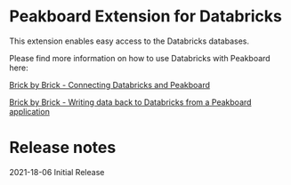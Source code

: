 # Peakboard Extension for Databricks

This extension enables easy access to the Databricks databases.

Please find more information on how to use Databricks with Peakboard here:

[Brick by Brick - Connecting Databricks and Peakboard](https://how-to-dismantle-a-peakboard-box.com/Brick-by-Brick-Connecting-Databricks-and-Peakboard.html)

[Brick by Brick - Writing data back to Databricks from a Peakboard application](https://how-to-dismantle-a-peakboard-box.com/Brick-by-Brick-Writing-data-back-to-Databricks-from-a-Peakboard-application.html)


# Release notes
2021-18-06 Initial Release
